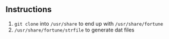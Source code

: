Instructions
------------

1. `git clone` into `/usr/share` to end up with `/usr/share/fortune`
2. `/usr/share/fortune/strfile` to generate dat files

